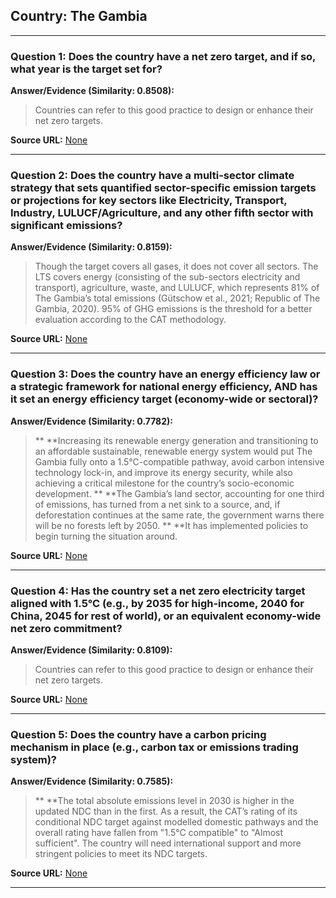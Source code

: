 ## Country: The Gambia

---
### Question 1: Does the country have a net zero target, and if so, what year is the target set for?

**Answer/Evidence (Similarity: 0.8508):**
> Countries can refer to this good practice to design or enhance their net zero targets.

**Source URL:** [None](None)

---
### Question 2: Does the country have a multi-sector climate strategy that sets quantified sector-specific emission targets or projections for key sectors like Electricity, Transport, Industry, LULUCF/Agriculture, and any other fifth sector with significant emissions?

**Answer/Evidence (Similarity: 0.8159):**
> Though the target covers all gases, it does not cover all sectors. The LTS covers energy (consisting of the sub-sectors electricity and transport), agriculture, waste, and LULUCF, which represents 81% of The Gambia’s total emissions (Gütschow et al., 2021; Republic of The Gambia, 2020). 95% of GHG emissions is the threshold for a better evaluation according to the CAT methodology.

**Source URL:** [None](None)

---
### Question 3: Does the country have an energy efficiency law or a strategic framework for national energy efficiency, AND has it set an energy efficiency target (economy-wide or sectoral)?

**Answer/Evidence (Similarity: 0.7782):**
> **  **Increasing its renewable energy generation and transitioning to an affordable sustainable, renewable energy system would put The Gambia fully onto a 1.5°C-compatible pathway, avoid carbon intensive technology lock-in, and improve its energy security, while also achieving a critical milestone for the country’s socio-economic development. **  **The Gambia’s land sector, accounting for one third of emissions, has turned from a net sink to a source, and, if deforestation continues at the same rate, the government warns there will be no forests left by 2050. ** **It has implemented policies to begin turning the situation around.

**Source URL:** [None](None)

---
### Question 4: Has the country set a net zero electricity target aligned with 1.5°C (e.g., by 2035 for high-income, 2040 for China, 2045 for rest of world), or an equivalent economy-wide net zero commitment?

**Answer/Evidence (Similarity: 0.8109):**
> Countries can refer to this good practice to design or enhance their net zero targets.

**Source URL:** [None](None)

---
### Question 5: Does the country have a carbon pricing mechanism in place (e.g., carbon tax or emissions trading system)?

**Answer/Evidence (Similarity: 0.7585):**
> **  **The total absolute emissions level in 2030 is higher in the updated NDC than in the first. As a result, the CAT’s rating of its conditional NDC target against modelled domestic pathways and the overall rating have fallen from "1.5°C compatible" to "Almost sufficient". The country will need international support and more stringent policies to meet its NDC targets.

**Source URL:** [None](None)

---
